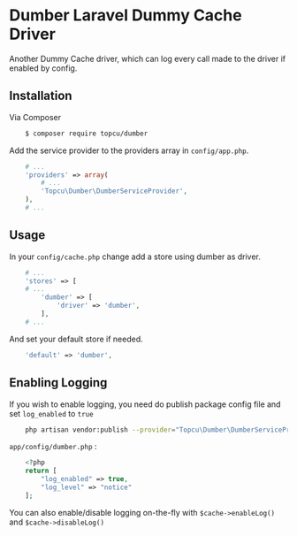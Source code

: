 # Dumber Laravel Dummy Cache Driver

Another Dummy Cache driver, which can log every call made to the driver if enabled by config.

## Installation
Via Composer
```sh
    $ composer require topcu/dumber
```

Add the service provider to the providers array in `config/app.php`.

```php
    # ...
    'providers' => array(
        # ...
        'Topcu\Dumber\DumberServiceProvider',
    ),
    # ...
```


## Usage

In your `config/cache.php`  change add a store using dumber as driver.

```php
    # ...
    'stores' => [
    # ...
        'dumber' => [
            'driver' => 'dumber',
        ],
    # ...
```
And set your default store if needed.
```php
    'default' => 'dumber',
```

## Enabling Logging
If you wish to enable logging, you need do publish package config file and set `log_enabled` to `true`
```sh
    php artisan vendor:publish --provider="Topcu\Dumber\DumberServiceProvider"
```

`app/config/dumber.php` :
```php
    <?php
    return [
        "log_enabled" => true,
        "log_level" => "notice"
    ];
```

You can also enable/disable logging on-the-fly with `$cache->enableLog()` and `$cache->disableLog()`